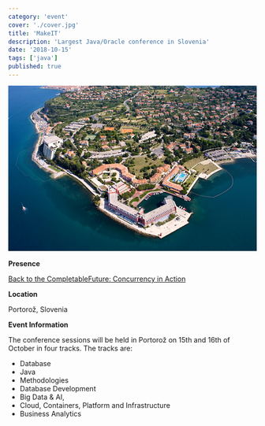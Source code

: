 ```yaml
---
category: 'event'
cover: './cover.jpg'
title: 'MakeIT'
description: 'Largest Java/Oracle conference in Slovenia'
date: '2018-10-15'
tags: ['java']
published: true
---
```

![cover](./cover.jpg)

**Presence**

[Back to the CompletableFuture: Concurrency in Action]() 

**Location**

Portorož, Slovenia

**Event Information**

The conference sessions will be held in Portorož on 15th and 16th of October in four tracks. The tracks are:  
- Database
- Java
- Methodologies
- Database Development
- Big Data & AI,
- Cloud, Containers, Platform and Infrastructure
- Business Analytics